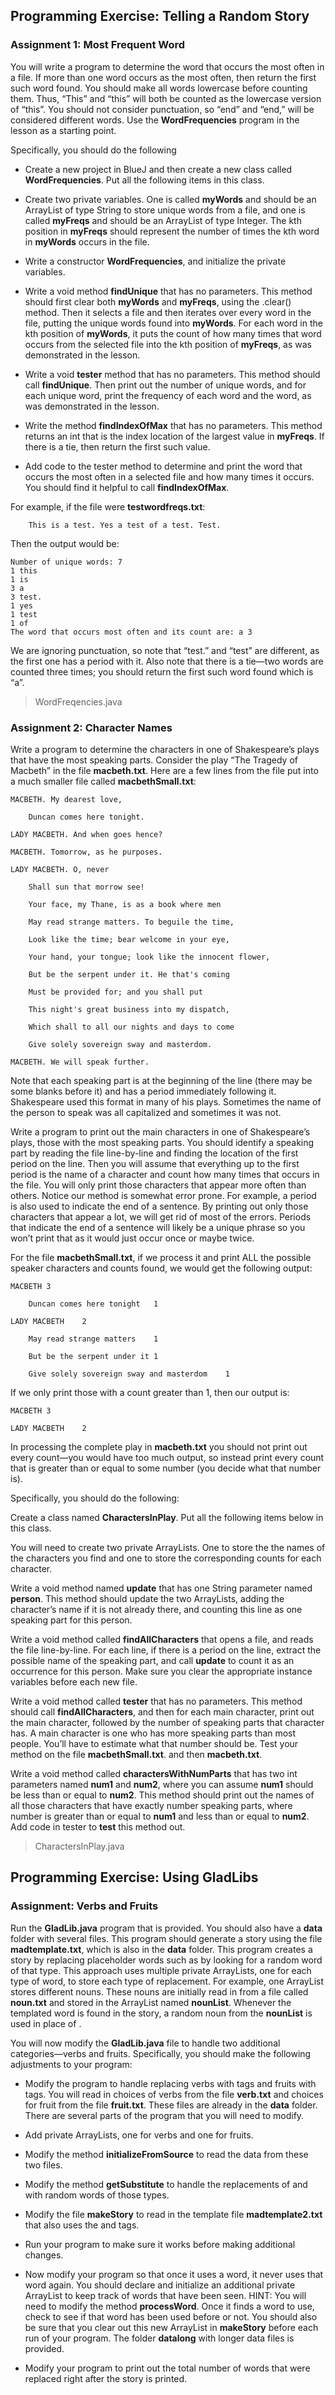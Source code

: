 ## Programming Exercise: Telling a Random Story

### Assignment 1: Most Frequent Word
You will write a program to determine the word that occurs the most often in a file. If more than one word occurs as the most often, then return the first such word found. You should make all words lowercase before counting them. Thus, “This” and “this” will both be counted as the lowercase version of “this”. You should not consider punctuation, so “end” and “end,” will be considered different words. Use the **WordFrequencies** program in the lesson as a starting point.

Specifically, you should do the following

* Create a new project in BlueJ and then create a new class called **WordFrequencies**. Put all the following items in this class.

* Create two private variables. One is called **myWords** and should be an ArrayList of type String to store unique words from a file, and one is called **myFreqs** and should be an ArrayList of type Integer. The kth position in **myFreqs** should represent the number of times the kth word in **myWords** occurs in the file. 

* Write a constructor **WordFrequencies**, and initialize the private variables. 

* Write a void method **findUnique** that has no parameters. This method should first clear both **myWords** and **myFreqs**, using the .clear() method. Then it selects a file and then iterates over every word in the file, putting the unique words found into **myWords**. For each word in the kth position of **myWords**, it puts the count of how many times that word occurs from the selected file into the kth position of **myFreqs**, as was demonstrated in the lesson. 

* Write a void **tester** method that has no parameters. This method should call **findUnique**. Then print out the number of unique words, and for each unique word, print the frequency of each word and the word, as was demonstrated in the lesson.

* Write the method **findIndexOfMax** that has no parameters. This method returns an int that is the index location of the largest value in **myFreqs**. If there is a tie, then return the first such value.

* Add code to the tester method to determine and print the word that occurs the most often in a selected file and how many times it occurs. You should find it helpful to call **findIndexOfMax**.

For example, if the file were **testwordfreqs.txt**:

        This is a test. Yes a test of a test. Test.

Then the output would be:

```
Number of unique words: 7
1 this
1 is
3 a
3 test.
1 yes
1 test
1 of
The word that occurs most often and its count are: a 3
```

We are ignoring punctuation, so note that “test.” and “test” are different, as the first one has a period with it. Also note that there is a tie—two words are counted three times; you should return the first such word found which is “a”.

> WordFreqencies.java

### Assignment 2: Character Names
Write a program to determine the characters in one of Shakespeare’s plays that have the most speaking parts. Consider the play “The Tragedy of Macbeth” in the file **macbeth.txt**. Here are a few lines from the file put into a much smaller file called **macbethSmall.txt**:

    MACBETH. My dearest love,

        Duncan comes here tonight.

    LADY MACBETH. And when goes hence?

    MACBETH. Tomorrow, as he purposes.

    LADY MACBETH. O, never

        Shall sun that morrow see!

        Your face, my Thane, is as a book where men

        May read strange matters. To beguile the time,

        Look like the time; bear welcome in your eye,  

        Your hand, your tongue; look like the innocent flower,

        But be the serpent under it. He that's coming

        Must be provided for; and you shall put

        This night's great business into my dispatch,

        Which shall to all our nights and days to come

        Give solely sovereign sway and masterdom.

    MACBETH. We will speak further.
    
Note that each speaking part is at the beginning of the line (there may be some blanks before it) and has a period immediately following it. Shakespeare used this format in many of his plays. Sometimes the name of the person to speak was all capitalized and sometimes it was not. 

Write a program to print out the main characters in one of Shakespeare’s plays, those with the most speaking parts. You should identify a speaking part by reading the file line-by-line and finding the location of the first period on the line. Then you will assume that everything up to the first period is the name of a character and count how many times that occurs in the file. You will only print those characters that appear more often than others. Notice our method is somewhat error prone. For example, a period is also used to indicate the end of a sentence. By printing out only those characters that appear a lot, we will get rid of most of the errors. Periods that indicate the end of a sentence will likely be a unique phrase so you won’t print that as it would just occur once or maybe twice. 

For the file **macbethSmall.txt**, if we process it and print ALL the possible speaker characters  and counts found, we would get the following output:

    MACBETH	3

        Duncan comes here tonight	1

    LADY MACBETH	2

        May read strange matters	1

        But be the serpent under it	1

        Give solely sovereign sway and masterdom	1

If we only print those with a count greater than 1, then our output is:

    MACBETH	3

    LADY MACBETH	2
   
In processing the complete play in **macbeth.txt** you should not print out every count—you would have too much output, so instead print every count that is greater than or equal to some number (you decide what that number is).  

 

Specifically, you should do the following:

Create a class named **CharactersInPlay**. Put all the following items below in this class.

You will need to create two private ArrayLists. One to store the the names of the characters you find and one to store the corresponding counts for each character. 

Write a void method named **update** that has one String parameter named **person**. This method should update the two ArrayLists, adding the character’s name if it is not already there, and counting this line as one speaking part for this person. 

Write a void method called **findAllCharacters** that opens a file, and reads the file line-by-line. For each line, if there is a period on the line, extract the possible name of the speaking part, and call **update** to count it as an occurrence for this person. Make sure you clear the appropriate instance variables before each new file.

Write a void method called **tester** that has no parameters. This method should call **findAllCharacters**, and then for each main character, print out the main character, followed by the number of speaking parts that character has. A main character is one who has more speaking parts than most people. You’ll have to estimate what that number should be. Test your method on the file **macbethSmall.txt**. and then **macbeth.txt**. 

Write a void method called **charactersWithNumParts** that has two int parameters named **num1** and **num2**, where you can assume **num1** should be less than or equal to **num2**. This method should print out the names of all those characters that have exactly number speaking parts, where number is greater than or equal to **num1** and less than or equal to **num2**. Add code in tester to **test** this method out.

> CharactersInPlay.java

## Programming Exercise: Using GladLibs

### Assignment: Verbs and Fruits
Run the **GladLib.java** program that is provided. You should also have a **data** folder with several files. This program should generate a story using the file **madtemplate.txt**, which is also in the **data** folder. This program creates a story by replacing placeholder words such as <noun> by looking for a random word of that type. This approach uses multiple private ArrayLists, one for each type of word, to store each type of replacement. For example, one ArrayList stores different nouns. These nouns are initially read in from a file called **noun.txt** and stored in the ArrayList named **nounList**. Whenever the templated word <noun> is found in the story, a random noun from the **nounList** is used in place of <noun>. 

You will now modify the **GladLib.java** file to handle two additional categories—verbs and fruits. Specifically, you should make the following adjustments to your program:

* Modify the program to handle replacing verbs with <verb> tags and fruits with <fruit> tags. You will read in choices of verbs from the file **verb.txt** and choices for fruit from the file **fruit.txt**. These files are already in the **data** folder. There are several parts of the program that you will need to modify.

* Add private ArrayLists, one for verbs and one for fruits.

* Modify the method **initializeFromSource** to read the data from these two files.

* Modify the method **getSubstitute** to handle the replacements of <verb> and <fruit> with random words of those types.

* Modify the file **makeStory** to read in the template file **madtemplate2.txt** that also uses the <verb> and <fruit> tags.

* Run your program to make sure it works before making additional changes.

* Now modify your program so that once it uses a word, it never uses that word again. You should declare and initialize an additional private ArrayList to keep track of words that have been seen. HINT: You will need to modify the method **processWord**. Once it finds a word to use, check to see if that word has been used before or not. You should also be sure that you clear out this new ArrayList in **makeStory** before each run of your program. The folder **datalong** with longer data files is provided.

* Modify your program to print out the total number of words that were replaced right after the story is printed.
